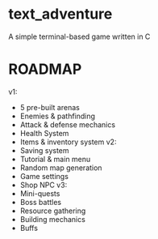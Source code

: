 # text_adventure
A simple terminal-based game written in C

# ROADMAP
v1: 
- 5 pre-built arenas
- Enemies & pathfinding
- Attack & defense mechanics
- Health System
- Items & inventory system
v2:
- Saving system
- Tutorial & main menu
- Random map generation
- Game settings
- Shop NPC
v3:
- Mini-quests
- Boss battles
- Resource gathering
- Building mechanics
- Buffs

